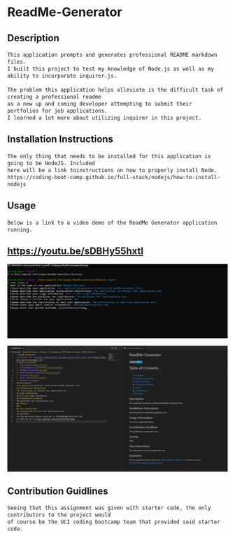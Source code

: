 # ReadMe-Generator

## Description
    This application prompts and generates professional README markdown files. 
    I built this project to test my knowledge of Node.js as well as my ability to incorporate inquirer.js.
    
    The problem this application helps alleviate is the difficult task of creating a professional readme
    as a new up and coming developer attempting to submit their  portfolios for job applications. 
    I learned a lot more about utilizing inquirer in this project. 
  
## Installation Instructions
    The only thing that needs to be installed for this application is going to be NodeJS. Included 
    here will be a link toinstructions on how to properly install Node.
    https://coding-boot-camp.github.io/full-stack/nodejs/how-to-install-nodejs
    
## Usage
    Below is a link to a video demo of the ReadMe Generator application running.  

## <https://youtu.be/sDBHy55hxtI>

![Terminal Screen Capture](./Assets/terminalSC.png)


![ReadMe Screen Capture](./Assets/ReadMeSC.png)




    
## Contribution Guidlines
    Seeing that this assignment was given with starter code, the only contributors to the project would 
    of course be the UCI coding bootcamp team that provided said starter code. 
   
